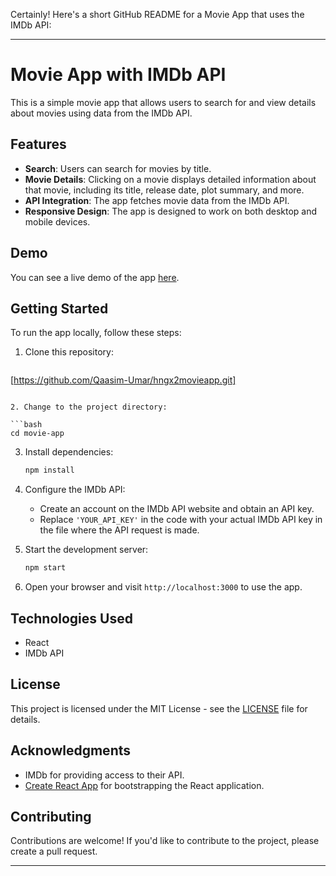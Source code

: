 Certainly! Here's a short GitHub README for a Movie App that uses the IMDb API:

---

# Movie App with IMDb API

This is a simple movie app that allows users to search for and view details about movies using data from the IMDb API.

## Features

- **Search**: Users can search for movies by title.
- **Movie Details**: Clicking on a movie displays detailed information about that movie, including its title, release date, plot summary, and more.
- **API Integration**: The app fetches movie data from the IMDb API.
- **Responsive Design**: The app is designed to work on both desktop and mobile devices.

## Demo

You can see a live demo of the app [here](https://hngx-2movieapp.netlify.app/).

## Getting Started

To run the app locally, follow these steps:

1. Clone this repository:

   ```bash
  [https://github.com/Qaasim-Umar/hngx2movieapp.git]
   ```

2. Change to the project directory:

   ```bash
   cd movie-app
   ```

3. Install dependencies:

   ```bash
   npm install
   ```

4. Configure the IMDb API:
   - Create an account on the IMDb API website and obtain an API key.
   - Replace `'YOUR_API_KEY'` in the code with your actual IMDb API key in the file where the API request is made.

5. Start the development server:

   ```bash
   npm start
   ```

6. Open your browser and visit `http://localhost:3000` to use the app.

## Technologies Used

- React
- IMDb API

## License

This project is licensed under the MIT License - see the [LICENSE](LICENSE) file for details.

## Acknowledgments

- IMDb for providing access to their API.
- [Create React App](https://github.com/facebook/create-react-app) for bootstrapping the React application.

## Contributing

Contributions are welcome! If you'd like to contribute to the project, please create a pull request.

---

